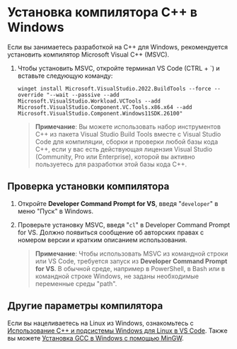 <h1 data-loc-id="walkthrough.windows.install.compiler">Установка компилятора C++ в Windows</h1>
<p data-loc-id="walkthrough.windows.text1">Если вы занимаетесь разработкой на C++ для Windows, рекомендуется установить компилятор Microsoft Visual C++ (MSVC).</p>
<ol>
<li><p data-loc-id="walkthrough.windows.text2">Чтобы установить MSVC, откройте терминал VS Code (CTRL + `) и вставьте следующую команду:
</p><pre><code style="white-space: pre-wrap;">winget install Microsoft.VisualStudio.2022.BuildTools --force --override "--wait --passive --add Microsoft.VisualStudio.Workload.VCTools --add Microsoft.VisualStudio.Component.VC.Tools.x86.x64 --add Microsoft.VisualStudio.Component.Windows11SDK.26100"</code></pre>
</li>
<blockquote>
<p><strong data-loc-id="walkthrough.windows.note1">Примечание</strong>: <span data-loc-id="walkthrough.windows.note1.text">Вы можете использовать набор инструментов C++ из пакета Visual Studio Build Tools вместе с Visual Studio Code для компиляции, сборки и проверки любой базы кода C++, если у вас есть действующая лицензия Visual Studio (Community, Pro или Enterprise), которой вы активно пользуетесь для разработки этой базы кода C++.</span></p>
</blockquote>

</ol>
<h2 data-loc-id="walkthrough.windows.verify.compiler">Проверка установки компилятора</h2>
<ol>
<li><p data-loc-id="walkthrough.windows.open.command.prompt">Откройте <strong>Developer Command Prompt for VS</strong>, введя "<code>developer</code>" в меню "Пуск" в Windows.</p>
</li>
<li><p data-loc-id="walkthrough.windows.check.install">Проверьте установку MSVC, введя "<code>cl</code>" в <span>Developer Command Prompt for VS</span>. Должно появиться сообщение об авторских правах с номером версии и кратким описанием использования.</p>
<blockquote>
<p><strong data-loc-id="walkthrough.windows.note2">Примечание</strong>: <span data-loc-id="walkthrough.windows.note2.text">Чтобы использовать MSVC из командной строки или VS Code, требуется запуск из <strong>Developer Command Prompt for VS</strong>. В обычной среде, например в <span>PowerShell</span>, в <span>Bash</span> или в командной строке Windows, не заданы необходимые переменные среды "path".</span></p>
</blockquote>
</li>
</ol>
<h2 data-loc-id="walkthrough.windows.other.compilers">Другие параметры компилятора</h2>
<p data-loc-id="walkthrough.windows.text3">Если вы нацеливаетесь на Linux из Windows, ознакомьтесь с <a href="https://code.visualstudio.com/docs/cpp/config-wsl" data-loc-id="walkthrough.windows.link.title1">Использование C++ и подсистемы Windows для Linux в VS Code</a>. Также вы можете <a href="https://code.visualstudio.com/docs/cpp/config-mingw" data-loc-id="walkthrough.windows.link.title2">Установка GCC в Windows с помощью MinGW</a>.</p>